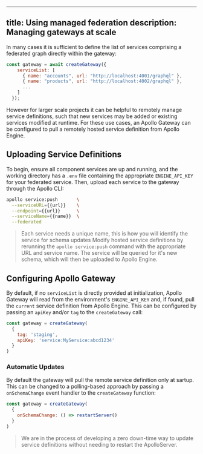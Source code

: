   ---
title: Using managed federation
description: Managing gateways at scale
---

In many cases it is sufficient to define the list of services comprising a federated graph directly within the gateway:
```javascript
const gateway = await createGateway({
    serviceList: [
      { name: "accounts", url: "http://localhost:4001/graphql" },
      { name: "products", url: "http://localhost:4002/graphql" },
      ...
    ]
  });
```

However for larger scale projects it can be helpful to remotely manage service definitions, such that new services may be added or existing services modified at runtime. For these use cases, an Apollo Gateway can be configured to pull a remotely hosted service definition from Apollo Engine.

## Uploading Service Definitions

To begin, ensure all component services are up and running, and the working directory has a `.env` file containing the appropriate  `ENGINE_API_KEY` for your federated service. Then, upload each service to the gateway through the Apollo CLI:

```bash
apollo service:push       \
  --serviceURL={{url}}    \
  --endpoint={{url}}      \
  --serviceName={{name}}  \
  --federated
```

> Each service needs a unique name, this is how you will identify the service for schema updates
Modify hosted service definitions by rerunning the `apollo service:push` command with the appropriate URL and service name. The service will be queried for it's new schema, which will then be uploaded to Apollo Engine.

## Configuring Apollo Gateway

By default, if no `serviceList` is directly provided at initialization, Apollo Gateway will read from the environment's `ENGINE_API_KEY` and, if found, pull the `current` service definition from Apollo Engine. This can be configured by passing an `apiKey` and/or `tag` to the `createGateway` call:

```javascript
const gateway = createGateway(
  {
    tag: 'staging',
    apiKey: 'service:MyService:abcd1234'
  }
)
```

### Automatic Updates

By default the gateway will pull the remote service definition only at sartup. This can be changed to a polling-based approach by passing a `onSchemaChange` event handler to the `createGateway` function:

```javascript
const gateway = createGateway(
  {
    onSchemaChange: () => restartServer()
  }
)
```

> We are in the process of developing a zero down-time way to update service definitions without needing to restart the ApolloServer.
